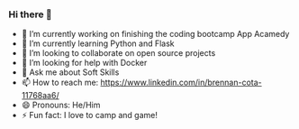### Hi there 👋

- 🔭 I’m currently working on finishing the coding bootcamp App Acamedy
- 🌱 I’m currently learning Python and Flask
- 👯 I’m looking to collaborate on open source projects
- 🤔 I’m looking for help with Docker
- 💬 Ask me about Soft Skills
- 📫 How to reach me: https://www.linkedin.com/in/brennan-cota-11768aa6/
- 😄 Pronouns: He/Him
- ⚡ Fun fact: I love to camp and game!

